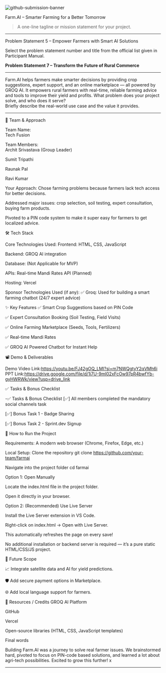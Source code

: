 ![github-submission-banner](https://github.com/user-attachments/assets/a1493b84-e4e2-456e-a791-ce35ee2bcf2f)

Farm.AI – Smarter Farming for a Better Tomorrow

> A one-line tagline or mission statement for your project.

---

Problem Statement 5 – Empower Farmers with Smart AI Solutions

Select the problem statement number and title from the official list given in Participant Manual.

**Problem Statement 7 – Transform the Future of Rural Commerce**

---
Farm.AI helps farmers make smarter decisions by providing crop suggestions, expert support, and an online marketplace — all powered by GROQ AI.
It empowers rural farmers with real-time, reliable farming advice and tools to improve their yield and profits.
What problem does your project solve, and who does it serve?  
Briefly describe the real-world use case and the value it provides.

---

 🧠 Team & Approach

Team Name:  
Tech Fusion

Team Members:  
Archit Srivastava (Group Leader)

Sumit Tripathi

Raunak Pal

Ravi Kumar

Your Approach:
Chose farming problems because farmers lack tech access for better decisions.

Addressed major issues: crop selection, soil testing, expert consultation, buying farm products.

Pivoted to a PIN code system to make it super easy for farmers to get localized advice.



🛠️ Tech Stack

Core Technologies Used:
Frontend: HTML, CSS, JavaScript

Backend: GROQ AI integration

Database: (Not Applicable for MVP)

APIs: Real-time Mandi Rates API (Planned)

Hosting: Vercel

 Sponsor Technologies Used (if any):
✅ Groq: Used for building a smart farming chatbot (24/7 expert advice)


✨ Key Features
✅ Smart Crop Suggestions based on PIN Code

✅ Expert Consultation Booking (Soil Testing, Field Visits)

✅ Online Farming Marketplace (Seeds, Tools, Fertilizers)

✅ Real-time Mandi Rates

✅ GROQ AI Powered Chatbot for Instant Help



📽️ Demo & Deliverables

Demo Video Link:https://youtu.be/FJ42gOQ_LMI?si=m7NWQgtyY2qVMh6i   
PPT Link:https://drive.google.com/file/d/1i7U-9mI02xFcOw97pR4bwfYb-gyHWRWk/view?usp=drive_link  



 ✅ Tasks & Bonus Checklist

-✅ Tasks & Bonus Checklist
[✅] All members completed the mandatory social channels task

[✅] Bonus Task 1 - Badge Sharing

[✅] Bonus Task 2 - Sprint.dev Signup



🧪 How to Run the Project

 Requirements:
A modern web browser (Chrome, Firefox, Edge, etc.)

 Local Setup:
 Clone the repository
git clone https://github.com/your-team/farmai

 Navigate into the project folder
cd farmai


Option 1: Open Manually

Locate the index.html file in the project folder.

Open it directly in your browser.

Option 2: (Recommended) Use Live Server

Install the Live Server extension in VS Code.

Right-click on index.html → Open with Live Server.

This automatically refreshes the page on every save!

No additional installation or backend server is required — it’s a pure static HTML/CSS/JS project.




 🧬 Future Scope

📈 Integrate satellite data and AI for yield predictions.

🛡️ Add secure payment options in Marketplace.

🌐 Add local language support for farmers.



 📎 Resources / Credits
GROQ AI Platform

GitHub

Vercel

Open-source libraries (HTML, CSS, JavaScript templates)



Final words

Building Farm.AI was a journey to solve real farmer issues. We brainstormed hard, pivoted to focus on PIN-code based solutions, and learned a lot about agri-tech possibilities. Excited to grow this further!
x



---

